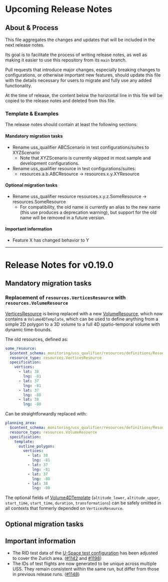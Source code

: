 # Upcoming Release Notes

## About & Process

This file aggregates the changes and updates that will be included in the next release notes.

Its goal is to facilitate the process of writing release notes, as well as making it easier to use this repository from its `main` branch.

Pull requests that introduce major changes, especially breaking changes to configurations, or otherwise important new features, should update this file
with the details necessary for users to migrate and fully use any added functionality.

At the time of release, the content below the horizontal line in this file will be copied to the release notes and deleted from this file.

### Template & Examples

The release notes should contain at least the following sections:

#### Mandatory migration tasks

* Rename uss_qualifier ABCScenario in test configurations/suites to XYZScenario
    * Note that XYZScenario is currently skipped in most sample and development configurations.
* Rename uss_qualifier resource in test configurations/suites:
    * resources.a.b.ABCResource -> resources.x.y.XYResource

#### Optional migration tasks

* Rename uss_qualifier resource resources.x.y.z.SomeResource -> resources.SomeResource
    * For compatibility, the old name is currently an alias to the new name (this use produces a deprecation warning), but support for the old name will be removed in a future version.

#### Important information

* Feature X has changed behavior to Y

--------------------------------------------------------------------------------------------------------------------

# Release Notes for v0.19.0

## Mandatory migration tasks

### Replacement of `resources.VerticesResource` with `resources.VolumeResource`

[VerticesResource](https://github.com/interuss/monitoring/blob/main/monitoring/uss_qualifier/resources/vertices.py) is being replaced with a new [VolumeResource](https://github.com/interuss/monitoring/blob/main/monitoring/uss_qualifier/resources/volume.py),
which now contains a `Volume4DTemplate`, which can be used to define anything from a simple 2D polygon to a 3D volume to a full 4D spatio-temporal volume with dynamic time-bounds.

The old resources, defined as:

```yaml
some_resource:
  $content_schema: monitoring/uss_qualifier/resources/definitions/ResourceDeclaration.json
  resource_type: resources.VerticesResource
  specification:
    vertices:
      - lat: 38
        lng: -81
      - lat: 37
        lng: -81
      - lat: 37
        lng: -80
      - lat: 38
        lng: -80
```

Can be straightforwardly replaced with:

```yaml
planning_area:
  $content_schema: monitoring/uss_qualifier/resources/definitions/ResourceDeclaration.json
  resource_type: resources.VolumeResource
  specification:
    template:
      outline_polygon:
        vertices:
          - lat: 38
            lng: -81
          - lat: 37
            lng: -81
          - lat: 37
            lng: -80
          - lat: 38
            lng: -80
```

The optional fields of [Volume4DTemplate](https://github.com/interuss/monitoring/blob/master/monitoring/monitorlib/geotemporal.py#L21) (`altitude_lower`, `altitude_upper`, `start_time`, `start_time`, `duration`, `transformations`) can be safely omitted in all contexts that formerly depended on `VerticesResource`.

## Optional migration tasks

## Important information

* The RID test data of the [U-Space test configuration](monitoring/uss_qualifier/configurations/dev/uspace.yaml) has been adjusted to cover the Zurich area. ([#1142](https://github.com/interuss/monitoring/pull/1142) and [#1198](https://github.com/interuss/monitoring/pull/1198))
* The IDs of test flights are now generated to be unique across multiple USS. They remain consistent within the same run, but differ from those in previous release runs. ([#1148](https://github.com/interuss/monitoring/pull/1148))
